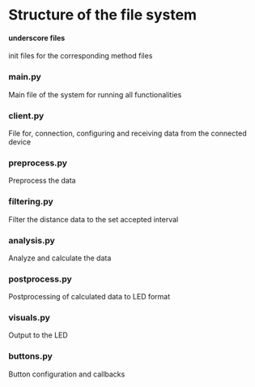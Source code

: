 # Structure of the file system

#### underscore files
init files for the corresponding method files

### main.py
Main file of the system for running all functionalities

### client.py
File for, connection, configuring and receiving data from the connected device 

### preprocess.py
Preprocess the data

### filtering.py
Filter the distance data to the set accepted interval

### analysis.py
Analyze and calculate the data

### postprocess.py
Postprocessing of calculated data to LED format

### visuals.py
Output to the LED

### buttons.py
Button configuration and callbacks
